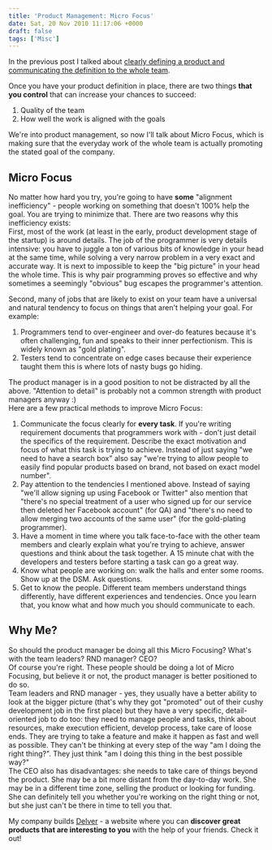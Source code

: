 ```yaml
---
title: 'Product Management: Micro Focus'
date: Sat, 20 Nov 2010 11:17:06 +0000
draft: false
tags: ['Misc']
---
```


In the previous post I talked about [clearly defining a product and communicating the definition to the whole team](http://www.pashabitz.com/2010/11/13/Product+Management+Focus+The+Team.aspx).  
  
Once you have your product definition in place, there are two things **that you control** that can increase your chances to succeed:  

1.  Quality of the team
2.  How well the work is aligned with the goals  
    

We're into product management, so now I'll talk about Micro Focus, which is making sure that the everyday work of the whole team is actually promoting the stated goal of the company.  
  

Micro Focus
-----------

No matter how hard you try, you're going to have **some** "alignment inefficiency" - people working on something that doesn't 100% help the goal. You are trying to minimize that. There are two reasons why this inefficiency exists:  
First, most of the work (at least in the early, product development stage of the startup) is around details. The job of the programmer is very details intensive: you have to juggle a ton of various bits of knowledge in your head at the same time, while solving a very narrow problem in a very exact and accurate way. It is next to impossible to keep the "big picture" in your head the whole time. This is why pair programming proves so effective and why sometimes a seemingly "obvious" bug escapes the programmer's attention.  
  
Second, many of jobs that are likely to exist on your team have a universal and natural tendency to focus on things that aren't helping your goal. For example:  

1.  Programmers tend to over-engineer and over-do features because it's often challenging, fun and speaks to their inner perfectionism. This is widely known as "gold plating".
2.  Testers tend to concentrate on edge cases because their experience taught them this is where lots of nasty bugs go hiding.

  
The product manager is in a good position to not be distracted by all the above. "Attention to detail" is probably not a common strength with product managers anyway :)  
Here are a few practical methods to improve Micro Focus:  

1.  Communicate the focus clearly for **every task**. If you're writing requirement documents that programmers work with - don't just detail the specifics of the requirement. Describe the exact motivation and focus of what this task is trying to achieve. Instead of just saying "we need to have a search box" also say "we're trying to allow people to easily find popular products based on brand, not based on exact model number".
2.  Pay attention to the tendencies I mentioned above. Instead of saying "we'll allow signing up using Facebook or Twitter" also mention that "there's no special treatment of a user who signed up for our service then deleted her Facebook account" (for QA) and "there's no need to allow merging two accounts of the same user" (for the gold-plating programmer).
3.  Have a moment in time where you talk face-to-face with the other team members and clearly explain what you're trying to achieve, answer questions and think about the task together. A 15 minute chat with the developers and testers before starting a task can go a great way.
4.  Know what people are working on: walk the halls and enter some rooms. Show up at the DSM. Ask questions.
5.  Get to know the people. Different team members understand things differently, have different experiences and tendencies. Once you learn that, you know what and how much you should communicate to each.

  

Why Me?
-------

So should the product manager be doing all this Micro Focusing? What's with the team leaders? RND manager? CEO?  
Of course you're right. These people should be doing a lot of Micro Focusing, but believe it or not, the product manager is better positioned to do so.  
Team leaders and RND manager - yes, they usually have a better ability to look at the bigger picture (that's why they got "promoted" out of their cushy development job in the first place) but they have a very specific, detail-oriented job to do too: they need to manage people and tasks, think about resources, make execution efficient, develop process, take care of loose ends. They are trying to take a feature and make it happen as fast and well as possible. They can't be thinking at every step of the way "am I doing the right thing?". They just think "am I doing this thing in the best possible way?"  
The CEO also has disadvantages: she needs to take care of things beyond the product. She may be a bit more distant from the day-to-day work. She may be in a different time zone, selling the product or looking for funding. She can definitely tell you whether you're working on the right thing or not, but she just can't be there in time to tell you that.  
  
  
My company builds [Delver](http://www.delver.com/in?invite=friends-and-family) - a website where you can **discover great products that are interesting to you** with the help of your friends. Check it out!